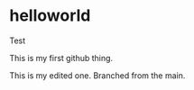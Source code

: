 # helloworld
Test

This is my first github thing. 

This is my edited one.  Branched from the main.  
